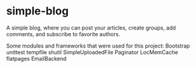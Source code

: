 # simple-blog
A simple blog, where you can post your articles, create groups, add comments, and subscribe to favorite authors.

Some modules and frameworks that were used for this project:
Bootstrap<br>
unittest
tempfile
shutil
SimpleUploadedFile
Paginator
LocMemCache
flatpages
EmailBackend

